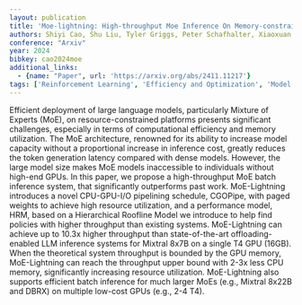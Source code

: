```yaml
---
layout: publication
title: 'Moe-lightning: High-throughput Moe Inference On Memory-constrained Gpus'
authors: Shiyi Cao, Shu Liu, Tyler Griggs, Peter Schafhalter, Xiaoxuan Liu, Ying Sheng, Joseph E. Gonzalez, Matei Zaharia, Ion Stoica
conference: "Arxiv"
year: 2024
bibkey: cao2024moe
additional_links:
  - {name: "Paper", url: 'https://arxiv.org/abs/2411.11217'}
tags: ['Reinforcement Learning', 'Efficiency and Optimization', 'Model Architecture', 'Tools']
---
```

Efficient deployment of large language models, particularly Mixture of
Experts (MoE), on resource-constrained platforms presents significant
challenges, especially in terms of computational efficiency and memory
utilization. The MoE architecture, renowned for its ability to increase model
capacity without a proportional increase in inference cost, greatly reduces the
token generation latency compared with dense models. However, the large model
size makes MoE models inaccessible to individuals without high-end GPUs. In
this paper, we propose a high-throughput MoE batch inference system, that
significantly outperforms past work. MoE-Lightning introduces a novel
CPU-GPU-I/O pipelining schedule, CGOPipe, with paged weights to achieve high
resource utilization, and a performance model, HRM, based on a Hierarchical
Roofline Model we introduce to help find policies with higher throughput than
existing systems. MoE-Lightning can achieve up to 10.3x higher throughput than
state-of-the-art offloading-enabled LLM inference systems for Mixtral 8x7B on a
single T4 GPU (16GB). When the theoretical system throughput is bounded by the
GPU memory, MoE-Lightning can reach the throughput upper bound with 2-3x less
CPU memory, significantly increasing resource utilization. MoE-Lightning also
supports efficient batch inference for much larger MoEs (e.g., Mixtral 8x22B
and DBRX) on multiple low-cost GPUs (e.g., 2-4 T4).
